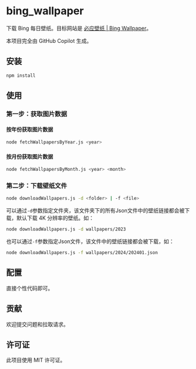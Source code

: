 # bing_wallpaper

下载 Bing 每日壁纸。目标网站是 [必应壁纸 | Bing Wallpaper](https://bing.wdbyte.com/)。

本项目完全由 GitHub Copilot 生成。

## 安装

```bash
npm install
```

## 使用

### 第一步：获取图片数据

#### 按年份获取图片数据

```bash
node fetchWallpapersByYear.js <year>
```

#### 按月份获取图片数据

```bash
node fetchWallpapersByMonth.js <year> <month>
```

### 第二步：下载壁纸文件

```bash
node downloadWallpapers.js -d <folder> | -f <file>
```

可以通过`-d`参数指定文件夹，该文件夹下的所有Json文件中的壁纸链接都会被下载，默认下载 4K 分辨率的壁纸。如：

```bash
node downloadWallpapers.js -d wallpapers/2023
```

也可以通过`-f`参数指定Json文件，该文件中的壁纸链接都会被下载，如：

```bash
node downloadWallpapers.js -f wallpapers/2024/202401.json
```

## 配置

直接个性代码即可。

## 贡献

欢迎提交问题和拉取请求。

## 许可证

此项目使用 MIT 许可证。
